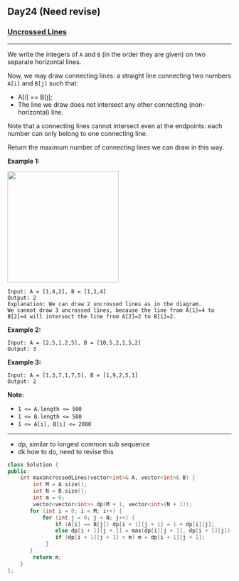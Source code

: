 ## Day24 (Need revise)

### [Uncrossed Lines](https://leetcode.com/explore/featured/card/may-leetcoding-challenge/537/week-4-may-22nd-may-28th/3340/)

---

We write the integers of `A` and `B` (in the order they are given) on two separate horizontal lines.

Now, we may draw connecting lines: a straight line connecting two numbers `A[i]` and `B[j]` such that:

- A[i] == B[j];
- The line we draw does not intersect any other connecting (non-horizontal) line.

Note that a connecting lines cannot intersect even at the endpoints: each number can only belong to one connecting line.

Return the maximum number of connecting lines we can draw in this way.

**Example 1:**

<img src="https://assets.leetcode.com/uploads/2019/04/26/142.png" width ="250"/>

```
Input: A = [1,4,2], B = [1,2,4]
Output: 2
Explanation: We can draw 2 uncrossed lines as in the diagram.
We cannot draw 3 uncrossed lines, because the line from A[1]=4 to B[2]=4 will intersect the line from A[2]=2 to B[1]=2.
```

**Example 2:**

```
Input: A = [2,5,1,2,5], B = [10,5,2,1,5,2]
Output: 3
```

**Example 3:**

```
Input: A = [1,3,7,1,7,5], B = [1,9,2,5,1]
Output: 2
```

**Note:**

- `1 <= A.length <= 500`
- `1 <= B.length <= 500`
- `1 <= A[i], B[i] <= 2000`

--- 
- dp, similar to longest common sub sequence
- dk how to do, need to revise this

```cpp
class Solution {
public:
    int maxUncrossedLines(vector<int>& A, vector<int>& B) {
        int M = A.size();
        int N = B.size();
        int m = 0;
        vector<vector<int>> dp(M + 1, vector<int>(N + 1));
       for (int i = 0; i < M; i++) {
           for (int j = 0; j < N; j++) {
               if (A[i] == B[j]) dp[i + 1][j + 1] = 1 + dp[i][j];
               else dp[i + 1][j + 1] = max(dp[i][j + 1], dp[i + 1][j]);
               if (dp[i + 1][j + 1] > m) m = dp[i + 1][j + 1];
            }
       }
        return m;
    }
};
```